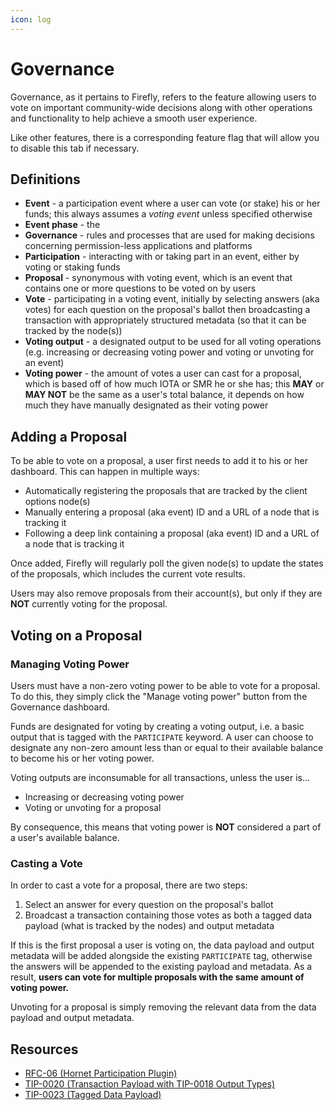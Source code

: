 ```yaml
---
icon: log
---
```


# Governance

Governance, as it pertains to Firefly, refers to the feature allowing users to vote on important community-wide decisions along with
other operations and functionality to help achieve a smooth user experience. 

Like other features, there is a corresponding feature flag that will allow you to disable this tab if necessary.

## Definitions

- **Event** - a participation event where a user can vote (or stake) his or her funds; this always assumes a _voting event_ unless specified otherwise
- **Event phase** - the 
- **Governance** - rules and processes that are used for making decisions concerning permission-less applications and platforms
- **Participation** - interacting with or taking part in an event, either by voting or staking funds
- **Proposal** - synonymous with voting event, which is an event that contains one or more questions to be voted on by users
- **Vote** - participating in a voting event, initially by selecting answers (aka votes) for each question on the proposal's ballot then broadcasting a transaction with appropriately structured metadata (so that it can be tracked by the node(s))
- **Voting output** - a designated output to be used for all voting operations (e.g. increasing or decreasing voting power and voting or unvoting for an event) 
- **Voting power** - the amount of votes a user can cast for a proposal, which is based off of how much IOTA or SMR he or she has; this **MAY** or **MAY NOT** be the same as a user's total balance, it depends on how much they have manually designated as their voting power

## Adding a Proposal

To be able to vote on a proposal, a user first needs to add it to his or her dashboard. This can happen in multiple ways:

- Automatically registering the proposals that are tracked by the client options node(s)
- Manually entering a proposal (aka event) ID and a URL of a node that is tracking it
- Following a deep link containing a proposal (aka event) ID and a URL of a node that is tracking it

Once added, Firefly will regularly poll the given node(s) to update the states of the proposals, which includes the current vote results. 

Users may also remove proposals from their account(s), but only if they are **NOT** currently voting for the proposal.

## Voting on a Proposal

### Managing Voting Power

Users must have a non-zero voting power to be able to vote for a proposal. To do this, they simply click the "Manage voting power" button from the Governance dashboard.

Funds are designated for voting by creating a voting output, i.e. a basic output that is tagged with the `PARTICIPATE` keyword. A user can choose to designate any non-zero amount less than or equal to their available balance to become his or her voting power.

Voting outputs are inconsumable for all transactions, unless the user is...

- Increasing or decreasing voting power
- Voting or unvoting for a proposal

By consequence, this means that voting power is **NOT** considered a part of a user's available balance.

### Casting a Vote

In order to cast a vote for a proposal, there are two steps:

1. Select an answer for every question on the proposal's ballot
2. Broadcast a transaction containing those votes as both a tagged data payload (what is tracked by the nodes) and output metadata

If this is the first proposal a user is voting on, the data payload and output metadata will be added alongside the existing `PARTICIPATE` tag, otherwise
the answers will be appended to the existing payload and metadata. As a result, **users can vote for multiple proposals with the same amount of voting power.**

Unvoting for a proposal is simply removing the relevant data from the data payload and output metadata. 

## Resources

- [RFC-06 (Hornet Participation Plugin)](https://github.com/iota-community/treasury/blob/main/specifications/hornet-participation-plugin.md)
- [TIP-0020 (Transaction Payload with TIP-0018 Output Types)](https://github.com/iotaledger/tips/blob/main/tips/TIP-0020/tip-0020.md)
- [TIP-0023 (Tagged Data Payload)](https://github.com/iotaledger/tips/blob/main/tips/TIP-0023/tip-0023.md)
